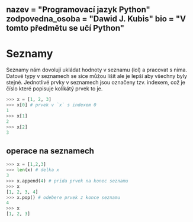 nazev = "Programovací jazyk Python"
zodpovedna_osoba = "Dawid J. Kubis"
bio = "V tomto předmětu se učí Python"
---
# Seznamy

Seznamy nám dovolují ukládat hodnoty v seznamu (lol) a pracovat s nima.
Datové typy v seznamech se sice můžou lišit ale je lepší aby všechny
byly stejné. Jednotlivé prvky v seznamech jsou označeny tzv. indexem, 
což je číslo které popisuje kolikátý prvek to je.

```python
>>> x = [1, 2, 3]
>>> x[0] # prvek v `x` s indexem 0
1
>>> x[1]
2
>>> x[2]
3
```

## operace na seznamech

```python
>>> x = [1,2,3]
>>> len(x) # delka x
3
>>> x.append(4) # prida prvek na konec seznamu
>>> x
[1, 2, 3, 4]
>>> x.pop() # odebere prvek z konce seznamu
4
>>> x
[1, 2, 3]
```
